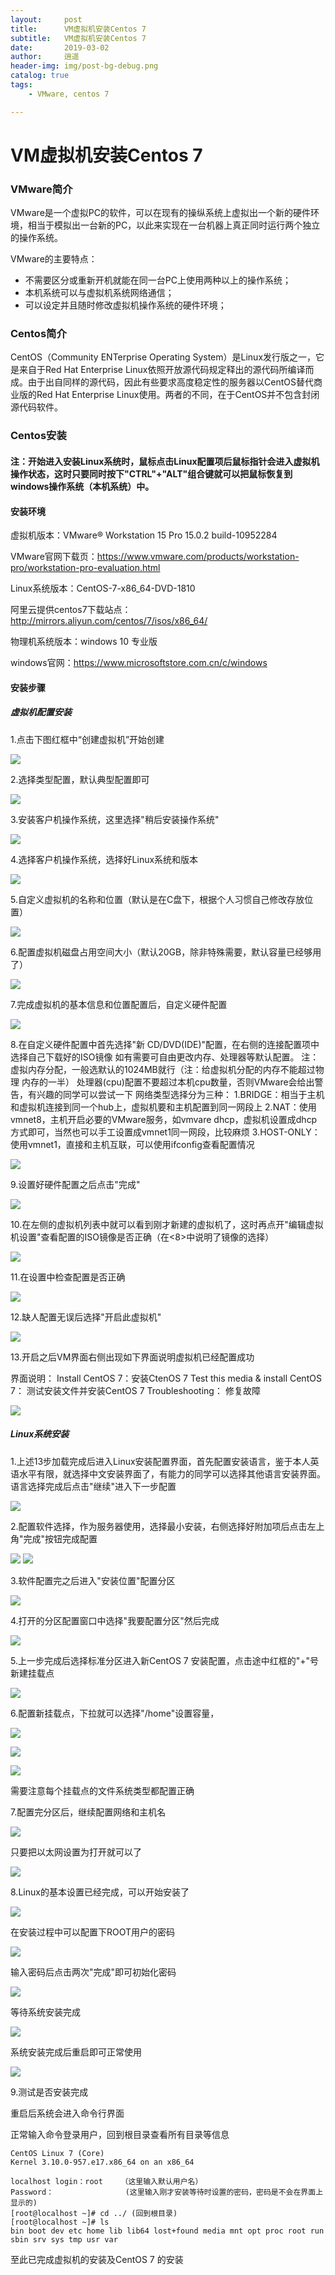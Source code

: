 ```yaml
---
layout:     post
title:      VM虚拟机安装Centos 7
subtitle:   VM虚拟机安装Centos 7
date:       2019-03-02
author:     逍遥
header-img: img/post-bg-debug.png
catalog: true
tags:
    - VMware, centos 7

---
```


# VM虚拟机安装Centos 7

### VMware简介

VMware是一个虚拟PC的软件，可以在现有的操纵系统上虚拟出一个新的硬件环境，相当于模拟出一台新的PC，以此来实现在一台机器上真正同时运行两个独立的操作系统。

VMware的主要特点：

- 不需要区分或重新开机就能在同一台PC上使用两种以上的操作系统；
- 本机系统可以与虚拟机系统网络通信；
- 可以设定并且随时修改虚拟机操作系统的硬件环境；

### Centos简介

CentOS（Community ENTerprise Operating System）是Linux发行版之一，它是来自于Red Hat Enterprise Linux依照开放源代码规定释出的源代码所编译而成。由于出自同样的源代码，因此有些要求高度稳定性的服务器以CentOS替代商业版的Red Hat Enterprise Linux使用。两者的不同，在于CentOS并不包含封闭源代码软件。

### Centos安装

#### 注：开始进入安装Linux系统时，鼠标点击Linux配置项后鼠标指针会进入虚拟机操作状态，这时只要同时按下"CTRL"+"ALT"组合键就可以把鼠标恢复到windows操作系统（本机系统）中。

#### 安装环境

虚拟机版本：VMware® Workstation 15 Pro  15.0.2 build-10952284

VMware官网下载页：<https://www.vmware.com/products/workstation-pro/workstation-pro-evaluation.html>

Linux系统版本：CentOS-7-x86_64-DVD-1810

阿里云提供centos7下载站点： <http://mirrors.aliyun.com/centos/7/isos/x86_64/>

物理机系统版本：windows 10 专业版

windows官网：<https://www.microsoftstore.com.cn/c/windows>

#### 安装步骤

##### 虚拟机配置安装

1.点击下图红框中“创建虚拟机”开始创建

![](/img/docs-vm/vm-centos-01.png)

2.选择类型配置，默认典型配置即可

![](/img/docs-vm/vm-centos-02.png)

3.安装客户机操作系统，这里选择"稍后安装操作系统"

![](/img/docs-vm/vm-centos-03.png)

4.选择客户机操作系统，选择好Linux系统和版本

![](/img/docs-vm/vm-centos-04.png)

5.自定义虚拟机的名称和位置（默认是在C盘下，根据个人习惯自己修改存放位置）

![](/img/docs-vm/vm-centos-05.png)

6.配置虚拟机磁盘占用空间大小（默认20GB，除非特殊需要，默认容量已经够用了）

![](/img/docs-vm/vm-centos-06.png)

7.完成虚拟机的基本信息和位置配置后，自定义硬件配置

![](/img/docs-vm/vm-centos-07.png)

8.在自定义硬件配置中首先选择"新 CD/DVD(IDE)"配置，在右侧的连接配置项中选择自己下载好的ISO镜像
如有需要可自由更改内存、处理器等默认配置。
注：虚拟内存分配，一般选默认的1024MB就行（注：给虚拟机分配的内存不能超过物理 内存的一半）
处理器(cpu)配置不要超过本机cpu数量，否则VMware会给出警告，有兴趣的同学可以尝试一下
网络类型选择分为三种：
1.BRIDGE：相当于主机和虚拟机连接到同一个hub上，虚拟机要和主机配置到同一网段上
2.NAT：使用vmnet8，主机开启必要的VMware服务，如vmvare dhcp，虚拟机设置成dhcp方式即可，当然也可以手工设置成vmnet1同一网段，比较麻烦
3.HOST-ONLY：使用vmnet1，直接和主机互联，可以使用ifconfig查看配置情况

![](/img/docs-vm/vm-centos-08.png)

9.设置好硬件配置之后点击"完成"

![](/img/docs-vm/vm-centos-09.png)

10.在左侧的虚拟机列表中就可以看到刚才新建的虚拟机了，这时再点开"编辑虚拟机设置"查看配置的ISO镜像是否正确（在<8>中说明了镜像的选择）

![](/img/docs-vm/vm-centos-10.png)

11.在设置中检查配置是否正确

![](/img/docs-vm/vm-centos-11.png)

12.缺人配置无误后选择"开启此虚拟机"

![](/img/docs-vm/vm-centos-12.png)

13.开启之后VM界面右侧出现如下界面说明虚拟机已经配置成功

界面说明：
Install CentOS 7：安装CtenOS 7
Test this media & install CentOS  7： 测试安装文件并安装CentOS  7
Troubleshooting： 修复故障

![](/img/docs-vm/vm-centos-13.png)

##### Linux系统安装

1.上述13步加载完成后进入Linux安装配置界面，首先配置安装语言，鉴于本人英语水平有限，就选择中文安装界面了，有能力的同学可以选择其他语言安装界面。
语言选择完成后点击"继续"进入下一步配置

![](/img/docs-vm/vm-centos-14.png)

2.配置软件选择，作为服务器使用，选择最小安装，右侧选择好附加项后点击左上角"完成"按钮完成配置

![](/img/docs-vm/vm-centos-15.png)
![](/img/docs-vm/vm-centos-16.png)

3.软件配置完之后进入"安装位置"配置分区

![](/img/docs-vm/vm-centos-17.png)

4.打开的分区配置窗口中选择"我要配置分区"然后完成

![](/img/docs-vm/vm-centos-18.png)

5.上一步完成后选择标准分区进入新CentOS 7 安装配置，点击途中红框的"+"号新建挂载点

![](/img/docs-vm/vm-centos-19.png)

6.配置新挂载点，下拉就可以选择"/home"设置容量，

![](/img/docs-vm/vm-centos-20.png)

![](/img/docs-vm/vm-centos-21.png)

![](/img/docs-vm/vm-centos-22.png)

需要注意每个挂载点的文件系统类型都配置正确

7.配置完分区后，继续配置网络和主机名

![](/img/docs-vm/vm-centos-23.png)

只要把以太网设置为打开就可以了

![](/img/docs-vm/vm-centos-24.png)

8.Linux的基本设置已经完成，可以开始安装了

![](/img/docs-vm/vm-centos-25.png)

在安装过程中可以配置下ROOT用户的密码

![](/img/docs-vm/vm-centos-26.png)

输入密码后点击两次"完成"即可初始化密码

![](/img/docs-vm/vm-centos-27.png)

等待系统安装完成

![](/img/docs-vm/vm-centos-28.png)

系统安装完成后重启即可正常使用

![](/img/docs-vm/vm-centos-29.png)

9.测试是否安装完成

重启后系统会进入命令行界面

正常输入命令登录用户，回到根目录查看所有目录等信息

```shell
CentOS Linux 7 (Core)
Kernel 3.10.0-957.e17.x86_64 on an x86_64

localhost login：root    （这里输入默认用户名）
Password：                (这里输入刚才安装等待时设置的密码，密码是不会在界面上显示的) 
[root@localhost ~]# cd ../ (回到根目录)
[root@localhost ~]# ls
bin boot dev etc home lib lib64 lost+found media mnt opt proc root run sbin srv sys tmp usr var
```

至此已完成虚拟机的安装及CentOS 7 的安装
